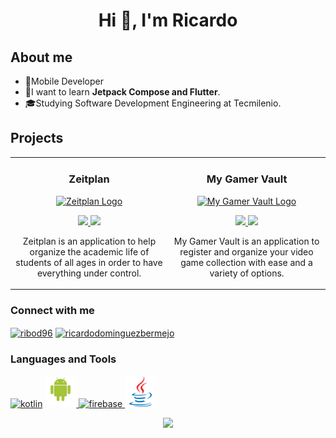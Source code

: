 <h1 align="center">Hi 👋, I'm Ricardo</h1>

## About me
- 📲Mobile Developer
- 🌱I want to learn **Jetpack Compose and Flutter**.
- 🎓Studying Software Development Engineering at Tecmilenio.

## Projects
<table>
<tr>
<td width="50%">
<h3 align="center">Zeitplan</h3>
<div align="center">
<a href="https://github.com/RicardoDB96/Zeitplan-School-Planner" target="_blank"><img src="https://play-lh.googleusercontent.com/ul6Ry-KsGLCPx_uxAoPzpaOCGgd5YIcSxLKbnHVEwlTEDM2c6GiGwAC70x0g9onJZeE=w240-h480-rw" width="240" alt="Zeitplan Logo"></a>
<p>
<a href="https://github.com/RicardoDB96/Zeitplan-School-Planner" target="_blank">
<img src="https://img.shields.io/badge/Code-3552DC?style=for-the-badge&logo=github&logoColor=white">
</a>
<a href="https://play.google.com/store/apps/details?id=com.domberdev.zeitplan" target="_blank">
<img src="https://img.shields.io/badge/Google Play-3552DC?style=for-the-badge&logo=googleplay&logoColor=white">
</a>
</p>
<p>Zeitplan is an application to help organize the academic life of students of all ages in order to have everything under control.</p>
</div>
                                                                                      
</td>

<td width="50%">
<h3 align="center">My Gamer Vault</h3>
<div align="center">                                       
<a href="https://github.com/RicardoDB96/My-Gamer-Vault" target="_blank"><img src="https://play-lh.googleusercontent.com/PduFeM2B5iIRBirsmgH2-bVuT5OAiL73NBKvplQ0TwKmKN3dtQ7Ci1dqyiuAeqdKAKU=w240-h480-rw" width="240" alt="My Gamer Vault Logo"></a>
<br>
<p>
<a href="https://github.com/RicardoDB96/My-Gamer-Vault" target="_blank">
<img src="https://img.shields.io/badge/Code-000?style=for-the-badge&logo=github&logoColor=white">
</a>
<a href="https://play.google.com/store/apps/details?id=com.domberdev.mygamervault" target="_blank">
<img src="https://img.shields.io/badge/Google Play-000?style=for-the-badge&logo=googleplay&logoColor=white">
</a>
</p>
</p>My Gamer Vault is an application to register and organize your video game collection with ease and a variety of options.</p>
</div>                                                             
</table>                                                                                 
</div>

### Connect with me

<a href="https://twitter.com/RIBOD96" target="blank"><img align="center" src="https://raw.githubusercontent.com/rahuldkjain/github-profile-readme-generator/master/src/images/icons/Social/twitter.svg" alt="ribod96" height="30" width="40" /></a>
<a href="https://www.linkedin.com/in/ricardo-dom%C3%ADnguez-bermejo/" target="blank"><img align="center" src="https://raw.githubusercontent.com/rahuldkjain/github-profile-readme-generator/master/src/images/icons/Social/linked-in-alt.svg" alt="ricardodominguezbermejo" height="30" width="40" /></a>


### Languages and Tools

<p align="left"> <a href="https://kotlinlang.org" target="_blank" rel="noreferrer"> <img src="https://www.vectorlogo.zone/logos/kotlinlang/kotlinlang-icon.svg" alt="kotlin" width="40" height="40"/></a> <a href="https://developer.android.com" target="_blank" rel="noreferrer"> <img src="https://raw.githubusercontent.com/devicons/devicon/master/icons/android/android-original-wordmark.svg" alt="android" width="50" height="50"/><a href="https://firebase.google.com/" target="_blank" rel="noreferrer"> <img src="https://www.vectorlogo.zone/logos/firebase/firebase-icon.svg" alt="firebase" width="50" height="50"/><a href="https://www.java.com" target="_blank" rel="noreferrer"> <img src="https://raw.githubusercontent.com/devicons/devicon/master/icons/java/java-original.svg" alt="java" width="50" height="50"/><a href="https://kotlinlang.org" target="_blank" rel="noreferrer">

<p align="center">
<a href="https://github.com/RicardoDB96">
  <img height="180em" src="https://github-readme-stats-eight-theta.vercel.app/api/top-langs/?username=RicardoDB96&layout=compact&langs_count=8&theme=algolia"/>
</a>
</p>
